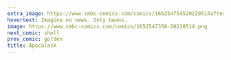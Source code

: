 ```yaml
---
extra_image: https://www.smbc-comics.com/comics/165254754520220514after.png
hovertext: Imagine no news. Only beans.
image: https://www.smbc-comics.com/comics/1652547358-20220514.png
next_comic: shell
prev_comic: golden
title: Apocalack
---
```


